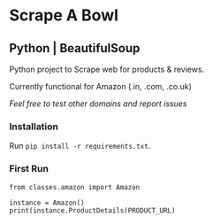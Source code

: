 Scrape A Bowl
=
## Python | BeautifulSoup

Python project to Scrape web for products & reviews.

Currently functional for Amazon (.in, .com, .co.uk)

_Feel free to test other domains and report issues_

### Installation
Run `pip install -r requirements.txt`.

### First Run
```
from classes.amazon import Amazon

instance = Amazon()
print(instance.ProductDetails(PRODUCT_URL)
```